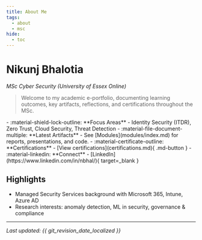 ```yaml
---
title: About Me
tags:
  - about
  - msc
hide:
  - toc
---
```


# Nikunj Bhalotia
_MSc Cyber Security (University of Essex Online)_

> Welcome to my academic e-portfolio, documenting learning outcomes, key artifacts, reflections, and certifications throughout the MSc.

<div class="grid cards" markdown>
- :material-shield-lock-outline: **Focus Areas**
  - Identity Security (ITDR), Zero Trust, Cloud Security, Threat Detection
- :material-file-document-multiple: **Latest Artifacts**
  - See [Modules](modules/index.md) for reports, presentations, and code.
- :material-certificate-outline: **Certifications**
  - [View certifications](certifications.md){ .md-button }
- :material-linkedin: **Connect**
  - [LinkedIn](https://www.linkedin.com/in/nbhal/){ target=_blank }
</div>

## Highlights
- Managed Security Services background with Microsoft 365, Intune, Azure AD
- Research interests: anomaly detection, ML in security, governance & compliance

---
_Last updated: {{ git_revision_date_localized }}_